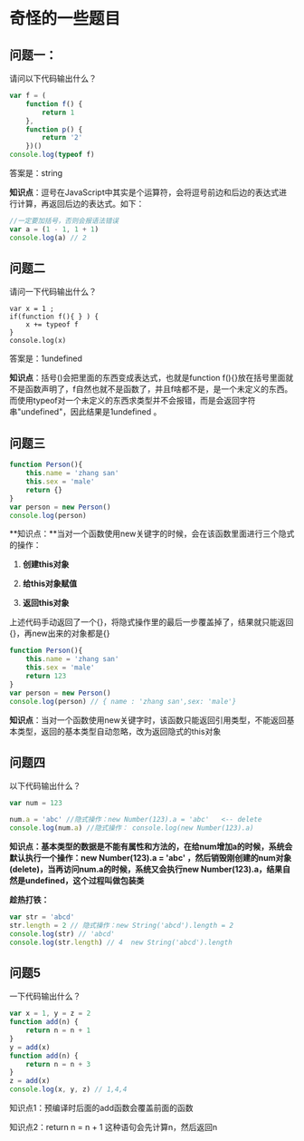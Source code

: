 # 奇怪的一些题目

## 问题一：

请问以下代码输出什么？

```javascript
var f = (
    function f() {
        return 1
    },
    function p() {
        return '2'
    })()
console.log(typeof f)
```

答案是：string

**知识点**：逗号在JavaScript中其实是个运算符，会将逗号前边和后边的表达式进行计算，再返回后边的表达式。如下：

```javascript
//一定要加括号，否则会报语法错误
var a = (1 - 1, 1 + 1)
console.log(a) // 2
```

## 问题二

请问一下代码输出什么？

```
var x = 1 ; 
if(function f(){ } ) {
	x += typeof f
}
console.log(x) 
```

答案是：1undefined

**知识点**：括号()会把里面的东西变成表达式，也就是function f(){}放在括号里面就不是函数声明了，f自然也就不是函数了，并且f啥都不是，是一个未定义的东西。而使用typeof对一个未定义的东西求类型并不会报错，而是会返回字符串"undefined"，因此结果是1undefined 。

## 问题三

```javascript
function Person(){
	this.name = 'zhang san'
	this.sex = 'male'
	return {}
}
var person = new Person()
console.log(person) 
```

**知识点：**当对一个函数使用new关键字的时候，会在该函数里面进行三个隐式的操作：

1. **创建this对象**

2. **给this对象赋值**

3. **返回this对象**

上述代码手动返回了一个{}，将隐式操作里的最后一步覆盖掉了，结果就只能返回{}，再new出来的对象都是{}

```javascript
function Person(){
	this.name = 'zhang san'
	this.sex = 'male'
	return 123
}
var person = new Person()
console.log(person) // { name : 'zhang san',sex: 'male'}
```

**知识点**：当对一个函数使用new关键字时，该函数只能返回引用类型，不能返回基本类型，返回的基本类型自动忽略，改为返回隐式的this对象

## 问题四

以下代码输出什么？

```javascript
var num = 123 

num.a = 'abc' //隐式操作：new Number(123).a = 'abc'   <-- delete
console.log(num.a) //隐式操作： console.log(new Number(123).a)          undefined
```

**知识点：**基本类型的数据是不能有属性和方法的，在给num增加a的时候，系统会默认执行一个操作：new Number(123).a = 'abc' ，然后销毁刚创建的num对象(delete)，当再访问num.a的时候，系统又会执行new Number(123).a，结果自然是undefined，这个过程叫做**包装类**

**趁热打铁：**

```javascript
var str = 'abcd'
str.length = 2 // 隐式操作：new String('abcd').length = 2
console.log(str) // 'abcd'
console.log(str.length) // 4  new String('abcd').length
```

## 问题5

一下代码输出什么？

```JavaScript
var x = 1, y = z = 2
function add(n) {
    return n = n + 1
}
y = add(x)
function add(n) {
    return n = n + 3
}
z = add(x)
console.log(x, y, z) // 1,4,4
```

知识点1：预编译时后面的add函数会覆盖前面的函数

知识点2：return n = n + 1 这种语句会先计算n，然后返回n

